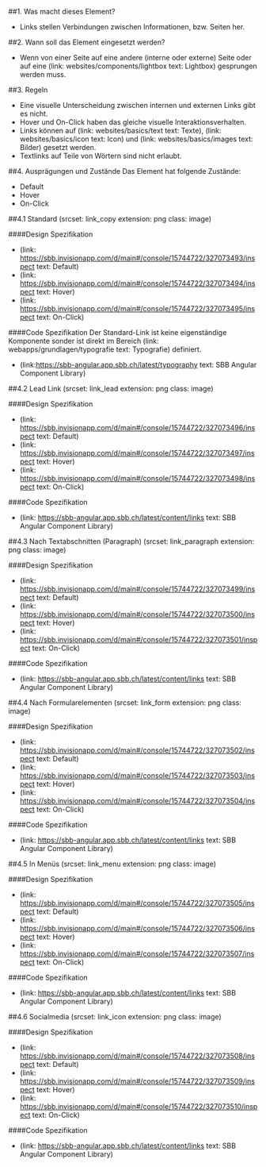 ##1. Was macht dieses Element?
* Links stellen Verbindungen zwischen Informationen, bzw. Seiten her.

##2. Wann soll das Element eingesetzt werden?
* Wenn von einer Seite auf eine andere (interne oder externe) Seite oder auf eine (link: websites/components/lightbox text: Lightbox) gesprungen werden muss.

##3. Regeln
* Eine visuelle Unterscheidung zwischen internen und externen Links gibt es nicht.
* Hover und On-Click haben das gleiche visuelle Interaktionsverhalten.
* Links können auf (link: websites/basics/text text: Texte), (link: websites/basics/icon text: Icon) und (link: websites/basics/images text: Bilder) gesetzt werden.
* Textlinks auf Teile von Wörtern sind nicht erlaubt.

##4. Ausprägungen und Zustände 
Das Element hat folgende Zustände:
* Default
* Hover
* On-Click

##4.1 Standard
(srcset: link_copy extension: png class: image)

####Design Spezifikation
*   (link: https://sbb.invisionapp.com/d/main#/console/15744722/327073493/inspect text: Default)
*   (link: https://sbb.invisionapp.com/d/main#/console/15744722/327073494/inspect text: Hover)
*   (link: https://sbb.invisionapp.com/d/main#/console/15744722/327073495/inspect text: On-Click)

####Code Spezifikation
Der Standard-Link ist keine eigenständige Komponente sonder ist direkt im Bereich (link: webapps/grundlagen/typografie text: Typografie) definiert.
* (link:https://sbb-angular.app.sbb.ch/latest/typography text: SBB Angular Component Library)

##4.2 Lead Link 
(srcset: link_lead extension: png class: image)

####Design Spezifikation
*   (link: https://sbb.invisionapp.com/d/main#/console/15744722/327073496/inspect text: Default)
*   (link: https://sbb.invisionapp.com/d/main#/console/15744722/327073497/inspect text: Hover)
*   (link: https://sbb.invisionapp.com/d/main#/console/15744722/327073498/inspect text: On-Click)

####Code Spezifikation
* (link: https://sbb-angular.app.sbb.ch/latest/content/links text: SBB Angular Component Library)

##4.3 Nach Textabschnitten (Paragraph)
(srcset: link_paragraph extension: png class: image)

####Design Spezifikation
*   (link: https://sbb.invisionapp.com/d/main#/console/15744722/327073499/inspect text: Default)
*   (link: https://sbb.invisionapp.com/d/main#/console/15744722/327073500/inspect text: Hover)
*   (link: https://sbb.invisionapp.com/d/main#/console/15744722/327073501/inspect text: On-Click)

####Code Spezifikation
* (link: https://sbb-angular.app.sbb.ch/latest/content/links text: SBB Angular Component Library)

##4.4 Nach Formularelementen
(srcset: link_form extension: png class: image)

####Design Spezifikation
*   (link: https://sbb.invisionapp.com/d/main#/console/15744722/327073502/inspect text: Default)
*   (link: https://sbb.invisionapp.com/d/main#/console/15744722/327073503/inspect text: Hover)
*   (link: https://sbb.invisionapp.com/d/main#/console/15744722/327073504/inspect text: On-Click)

####Code Spezifikation
* (link: https://sbb-angular.app.sbb.ch/latest/content/links text: SBB Angular Component Library)

##4.5 In Menüs
(srcset: link_menu extension: png class: image)

####Design Spezifikation
*   (link: https://sbb.invisionapp.com/d/main#/console/15744722/327073505/inspect text: Default)
*   (link: https://sbb.invisionapp.com/d/main#/console/15744722/327073506/inspect text: Hover)
*   (link: https://sbb.invisionapp.com/d/main#/console/15744722/327073507/inspect text: On-Click)

####Code Spezifikation
* (link: https://sbb-angular.app.sbb.ch/latest/content/links text: SBB Angular Component Library)

##4.6 Socialmedia
(srcset: link_icon extension: png class: image)

####Design Spezifikation
*   (link: https://sbb.invisionapp.com/d/main#/console/15744722/327073508/inspect text: Default)
*   (link: https://sbb.invisionapp.com/d/main#/console/15744722/327073509/inspect text: Hover)
*   (link: https://sbb.invisionapp.com/d/main#/console/15744722/327073510/inspect text: On-Click)

####Code Spezifikation
* (link: https://sbb-angular.app.sbb.ch/latest/content/links text: SBB Angular Component Library)